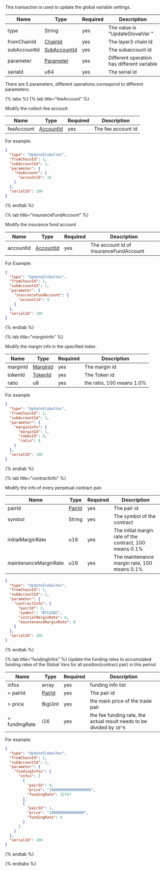 This transaction is used to update the global variable settings.

<table>
<thead><tr><th width="20">Name</th><th width="20">Type</th><th width="10">Required</th><th width="250">Description</th></tr></thead>
<tbody>
<tr><td> type         </td><td> String                  </td><td> yes       </td><td> The value is "UpdateGlovalVar "            </td></tr>
<tr><td> fromChainId  </td><td> <a href="../basic-types.md#chainid">ChainId</a>                 </td><td> yes       </td><td> The layer3 chain id                        </td></tr>
<tr><td> subAccountId </td><td> <a href="../basic-types.md#subaccountid">SubAccountId</a>            </td><td> yes       </td><td> The subaccount id                          </td></tr>
<tr><td> parameter    </td><td> <a name="parameter" href="#">Parameter</a> </td><td> yes       </td><td> Different operation has different variable </td></tr>
<tr><td> seriaId      </td><td> u64                     </td><td> yes       </td><td> The serial id                              </td></tr>
</tbody>
</table>

<a id="parameter">There are 5 parameters</a>, different operations correspond to different parameters:

{% tabs %}
{% tab title="feeAccount" %}

Modify the collect-fee account.

| Name       | Type                    | Required | Description        |
|------------|-------------------------|-----------|--------------------|
| feeAccount | [AccountId](#accountid)| yes       | The fee account id |
 
For example:

```json
{
  "type": "UpdateGlobalVar",
  "fromChainId": 1,
  "subAccountId": 1,
  "parameter": {
    "feeAccount": {
      "accountId": 10
    }
  },
  "serialId": 100
}
```

{% endtab %}

{% tab title="insuranceFundAccount" %}

Modify the insurance fund account

| Name       | Type                     | Required | Description        |
|-----------|--------------------------|-----------|--------------------|
| accountId | [AccountId](#accountid)  | yes       | The account id of  insuranceFundAccount|

For Example:

```json
{
  "type": "UpdateGlobalVar",
  "fromChainId": 1,
  "subAccountId": 1,
  "parameter": {
    "insuranceFundAccount": {
      "accountId": 9
    }
  },
  "serialId": 100
}
```
{% endtab %}


{% tab title="marginInfo" %}

Modify the margin info in the specified index.

| Name     | Type                       | Required | Description        |
|----------|----------------------------|-----|---------------------------|
| marginId | [MarginId](#marginid)      | yes | The margin id             |
| tokenId  | [TokenId](#tokenid)        | yes | The Token id              |
| ratio    | u8                         | yes |the ratio, 100 means 1.0% |

For example 

```json
{
  "type": "UpdateGlobalVar",
  "fromChainId": 1,
  "subAccountId": 1,
  "parameter": {
    "marginInfo": {
      "marginId": 1,
      "tokenId": 9,
      "ratio": 0
    }
  },
  "serialId": 100
}
```

{% endtab %}


{% tab title="contractInfo" %}

Modify the info of every perpetual contract pair.

| Name                  | Type     | Required         | Description                                             |
|-----------------------|-------------------|------------|---------------------------------------------------------|
| pairId                | [PairId](#pairid) | yes | The pair id                                             |
| symbol                | String            | yes | The symbol of the contract                              |
| initialMarginRate     | u16               | yes | The initial margin rate of the contract, 100 means 0.1% |
| maintenanceMarginRate | u16               | yes | The maintenance margin rate, 100 means 0.1%             |

```json
{
  "type": "UpdateGlobalVar",
  "fromChainId": 1,
  "subAccountId": 1,
  "parameter": {
    "contractInfo": {
      "pairId": 2,
      "symbol": "BTCUSDC",
      "initialMarginRate": 6,
      "maintenanceMarginRate": 8
    }
  },
  "serialId": 100
}
```

{% endtab %}


{% tab title="fundingInfos" %}
Update the funding rates to accumulated funding rates of the Global Vars for all position(contract pair) in this period

| Name          | Type  | Required | Description       |
|---------------|-------|-----------|-------------------|
| infos         | array | yes       | funding info list |
| > pairId      | [PairId](#pairid) | yes       | The pair id                                                           |
| > price       | BigUint          | yes       | the mark price of the trade pair                                      |
| > fundingRate | i16         | yes       | the fee funding rate, the actual result needs to be divided by `10^6` |

For example:

```json
{
  "type": "UpdateGlobalVar",
  "fromChainId": 1,
  "subAccountId": 1,
  "parameter": {
    "fundingInfos": {
      "infos": [
        {
          "pairId": 0,
          "price": "1000000000000000000",
          "fundingRate": 32767
        },
        {
          "pairId": 1,
          "price": "1000000000000000",
          "fundingRate": 0
        }
      ]
    }
  },
  "serialId": 100
}
```

{% endtab %}

{% endtabs %}

